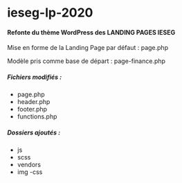 # ieseg-lp-2020
#### Refonte du thème WordPress des LANDING PAGES IESEG

Mise en forme de la Landing Page par défaut : page.php

Modèle pris comme base de départ : page-finance.php



##### Fichiers modifiés :
- page.php
- header.php
- footer.php
- functions.php



##### Dossiers ajoutés :
- js
- scss
- vendors
- img
 -css
